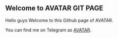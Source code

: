 ## Welcome to AVATAR GIT PAGE

Hello guys Welcome to this Github page of AVATAR.

You can find me on Telegram as [AVATAR](t.me/refundisillegal).
